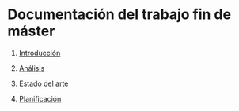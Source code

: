 # Documentación del trabajo fin de máster

1. [Introducción](introduccion/introduccion.md)

2. [Análisis](analisis/analisis.md)

3. [Estado del arte](estado-del-arte/estado-del-arte.md)

4. [Planificación](planificacion/planificacion.md)

   
